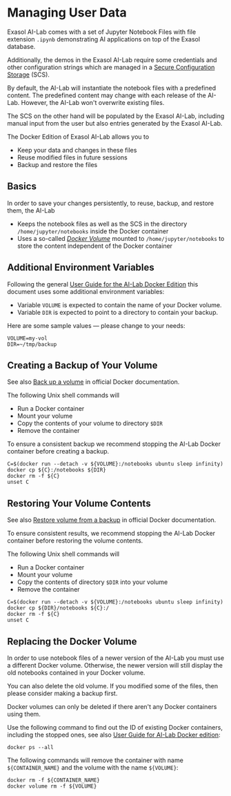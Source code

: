 # Managing User Data

Exasol AI-Lab comes with a set of Jupyter Notebook Files with file extension `.ipynb` demonstrating AI applications on top of the Exasol database.

Additionally, the demos in the Exasol AI-Lab require some credentials and other configuration strings which are managed in a [Secure Configuration Storage](secure-configuration-storage.md) (SCS).

By default, the AI-Lab will instantiate the notebook files with a predefined content. The predefined content may change with each release of the AI-Lab. However, the AI-Lab won't overwrite existing files.

The SCS on the other hand will be populated by the Exasol AI-Lab, including manual input from the user but also entries generated by the Exasol AI-Lab.

The Docker Edition of Exasol AI-Lab allows you to
* Keep your data and changes in these files
* Reuse modified files in future sessions
* Backup and restore the files

## Basics

In order to save your changes persistently, to reuse, backup, and restore them, the AI-Lab
* Keeps the notebook files as well as the SCS in the directory `/home/jupyter/notebooks` inside the Docker container
* Uses a so-called [_Docker Volume_](https://docs.docker.com/storage/volumes) mounted to `/home/jupyter/notebooks` to store the content independent of the Docker container

## Additional Environment Variables

Following the general [User Guide for the AI-Lab Docker Edition](docker-usage.md#defining-environment-variables) this document uses some additional environment variables:
* Variable `VOLUME` is expected to contain the name of your Docker volume.
* Variable `DIR` is expected to point to a directory to contain your backup.

Here are some sample values &mdash; please change to your needs:

```shell
VOLUME=my-vol
DIR=~/tmp/backup
```

## Creating a Backup of Your Volume

See also [Back up a volume](https://docs.docker.com/storage/volumes/#back-up-a-volume) in official Docker documentation.

The following Unix shell commands will
* Run a Docker container
* Mount your volume
* Copy the contents of your volume to directory `$DIR`
* Remove the container

To ensure a consistent backup we recommend stopping the AI-Lab Docker container before creating a backup.

```shell
C=$(docker run --detach -v ${VOLUME}:/notebooks ubuntu sleep infinity)
docker cp ${C}:/notebooks ${DIR}
docker rm -f ${C}
unset C
```
## Restoring Your Volume Contents

See also [Restore volume from a backup](https://docs.docker.com/storage/volumes/#restore-volume-from-a-backup) in official Docker documentation.

To ensure consistent results, we recommend stopping the AI-Lab Docker container before restoring the volume contents.

The following Unix shell commands will
* Run a Docker container
* Mount your volume
* Copy the contents of directory `$DIR` into your volume
* Remove the container

```shell
C=$(docker run --detach -v ${VOLUME}:/notebooks ubuntu sleep infinity)
docker cp ${DIR}/notebooks ${C}:/
docker rm -f ${C}
unset C
```

## Replacing the Docker Volume

In order to use notebook files of a newer version of the AI-Lab you must use a different Docker volume. Otherwise, the newer version will still display the old notebooks contained in your Docker volume.

You can also delete the old volume. If you modified some of the files, then please consider making a backup first.

Docker volumes can only be deleted if there aren't any Docker containers using them.

Use the following command to find out the ID of existing Docker containers, including the stopped ones, see also [User Guide for AI-Lab Docker edition](docker-usage.md#logging-in-to-the-docker-container):

```shell
docker ps --all
```

The following commands will remove the container with name `${CONTAINER_NAME}` and the volume with the name `${VOLUME}`:

```shell
docker rm -f ${CONTAINER_NAME}
docker volume rm -f ${VOLUME}
```
